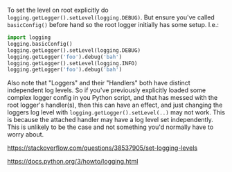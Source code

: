 To set the level on root explicitly do `logging.getLogger().setLevel(logging.DEBUG)`. 
But ensure you've called `basicConfig()` before hand so the root logger initially has some setup. I.e.:

```python
import logging
logging.basicConfig()
logging.getLogger().setLevel(logging.DEBUG)
logging.getLogger('foo').debug('bah')
logging.getLogger().setLevel(logging.INFO)
logging.getLogger('foo').debug('bah')
```
Also note that "Loggers" and their "Handlers" both have distinct independent log levels. 
So if you've previously explicitly loaded some complex logger config in you Python script, and that has messed with the root logger's handler(s), 
then this can have an effect, and just changing the loggers log level with `logging.getLogger().setLevel(..)` may not work. 
This is because the attached handler may have a log level set independently. 
This is unlikely to be the case and not something you'd normally have to worry about.

https://stackoverflow.com/questions/38537905/set-logging-levels

https://docs.python.org/3/howto/logging.html

